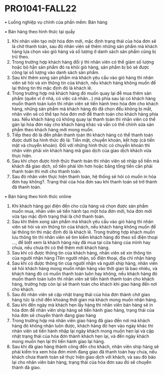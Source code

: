 # PRO1041-FALL22
•	Luồng nghiệp vụ chính của phần mềm: Bán hàng

•	Bán hàng theo hình thức tại quầy
1.	Khi nhân viên tạo một hóa đơn mới, mặc định trạng thái của hóa đơn sẽ là chờ thanh toán, sau đó nhân viên sẽ thêm những sản phẩm mà khách hàng lựa chọn vào giỏ hàng và số lượng ở danh sách sản phẩm cũng bị trừ theo.
2.	Trong trường hợp khách hàng đổi ý thì nhân viên có thể giảm số lượng hoặc bỏ hẳn sản phẩm đó ra khỏi giỏ hàng, sản phẩm bị bỏ sẽ được công lại số lượng vào danh sách sản phẩm.
3.	Sau khi thêm xong sản phẩm mà khách yêu cầu vào giỏ hàng thì nhân viên sẽ hỏi và xin thông tin của khách, nếu khách hàng không muốn để lại thông tin thì mặc định đó là khách lẻ.
4.	Trong trường hợp mà khách hàng đó muốn quay lại để mua thêm sản phẩm (quên ví ở nhà, có việc cá nhân…) mà phía sau lại có khách hàng muốn thanh toán luôn thì nhân viên sẽ tiến hành treo hóa đơn cho khách hàng, những sản phẩm mà khách hàng đó đã chọn đều không bị mất, nhân viên sẽ có thể tạo hóa đơn mới để thanh toán cho khách hàng phía sau. Nếu khách hàng cũ không quay lại thanh toán thì nhân viên có thể gán lại hóa đơn này cho khách hàng khác và vẫn có thể chỉnh sửa sản phẩm theo khách hàng mới mong muốn.
5.	Tiếp theo đó là đến phần thanh toán thì khách hàng có thể thanh toán được dưới ba hình thức đó là: Tiền mặt, chuyển khoản, kết hợp (cả tiền mặt và chuyển khoản). Đối với những hình thức có chuyển khoản thì nhân viên phải xin khách hàng mã giao dịch của giao dịch khách vừa thực hiện.
6.	Sau khi chọn được hình thức thanh toán thì nhân viên sẽ nhập số tiền mà khách đã giao dịch, số tiền phải lớn hơn hoặc bằng tổng tiền cần phải thanh toán thì mới cho thanh toán.
7.	Sau đó nhân viên thực hiện thanh toán, hệ thống sẽ hỏi có muốn in hóa đơn hay không?. Trạng thái của hóa đơn sau khi thanh toán sẽ trở thành đã thanh toán.

•	Bán hàng theo hình thức online
1.	Khi khách hàng gọi điện đến cho cửa hàng và chọn được sản phẩm muốn mua, nhân viên sẽ tiến hành tạo một hóa đơn mới, hóa đơn mới vừa tạo mặc định trạng thái là chờ thanh toán.
2.	Sau khi thêm xong sản phẩm mà khách yêu cầu vào giỏ hàng thì nhân viên sẽ hỏi và xin thông tin của khách, nếu khách hàng không muốn để lại thông tin thì mặc định đó là khách lẻ. Trong trường hợp khách muốn lưu thông tin thì nhân viên sẽ tìm kiếm khách hàng đó theo số điện thoại …, để biết xem là khách hàng này đã mua tại cửa hàng của mình hay chưa, nếu chưa thì có thể thêm mới khách hàng.
3.	Sau khi có được thông tin của khách hàng, nhân viên sẽ xin thông tin của người nhận hàng (Tên người nhận, số điện thoại, địa chỉ nhận hàng
4.	Sau khi có được thông tin của người nhận và người ship hàng, nhân viên sẽ hỏi khách hàng mong muốn nhận hàng vào thời gian là bao nhiêu, và khách hàng đó có muốn thanh toán luôn hay không, nếu khách hàng đó muốn thanh toán luôn thì nhân viên sẽ tiến hành thanh toán cho khách hàng, trường hợp còn lại sẽ thanh toán cho khách khi giao hàng đến nơi cho khách.
5.	Sau đó nhân viên sẽ cập nhật trạng thái của hóa đơn thành chờ giao hàng tức là chờ đến khoảng thời gian mà khách mong muốn nhận hàng.
6.	Sau khi đến ngày mà khách hẹn lấy hàng thì nhân viên bán hàng sẽ in hóa đơn để nhân viên ship hàng sẽ tiến hành giao hàng, trạng thái của hóa đơn sẽ chuyển thành đang giao hàng
7.	Trong trường hợp mà nhân viên giao hàng đã giao đến nơi mà khách hàng đó không nhận luôn được, khách hàng đó hẹn vào ngày khác thì nhân viên sẽ tiến hành nhập lại ngày khách mong muốn hẹn lại và cập nhật trạng thái của hóa đơn thành khách hẹn lại, và đến ngày khách mong muốn hẹn lại thì tiến hành giao lại hàng.
8.	Sau khi đã giao hàng thành công đến cho khách, nhân viên ship hàng sẽ phải kiểm tra xem hóa đơn mình đang giao đã thanh toán hay chưa, nếu khách chưa thanh toán sẽ thực hiện giao dịch với khách, và sau đó báo lại cho nhân viên bán hàng, trạng thái của hóa đơn sau đó sẽ chuyển thành đã giao.


